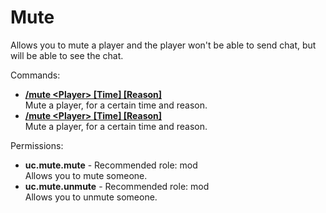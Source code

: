 Mute
====
Allows you to mute a player and the player won't be able to send chat, but will be able to see the chat.

Commands: <br>
* **[/mute \<Player\> \[Time\] \[Reason\]](../commands/mute.md)**<br>Mute a player, for a certain time and reason.
* **[/mute \<Player\> \[Time\] \[Reason\]](../commands/mute.md)**<br>Mute a player, for a certain time and reason.

Permissions: <br>
* **uc.mute.mute** - Recommended role: mod<br>Allows you to mute someone.
* **uc.mute.unmute** - Recommended role: mod<br>Allows you to unmute someone.
